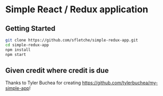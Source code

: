 # Simple React / Redux application

## Getting Started

```bash
git clone https://github.com/sfletche/simple-redux-app.git
cd simple-redux-app
npm install
npm start
```
## Given credit where credit is due
Thanks to Tyler Buchea for creating https://github.com/tylerbuchea/my-simple-app!
